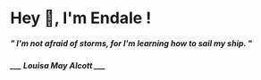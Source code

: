 <h1 title="head"> Hey 👋, I'm Endale !</h1>

**<h5><i>" I'm not afraid of storms, for I'm learning how to sail my ship. "</i></h5>**

*<b>___ Louisa May Alcott ___</b>*

